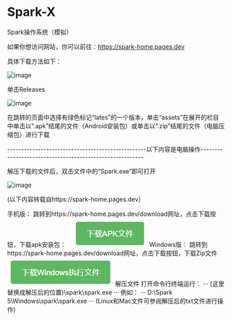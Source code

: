 # Spark-X
Spark操作系统（模拟）

如果你想访问网站，你可以前往：https://spark-home.pages.dev

具体下载方法如下：

![image](https://github.com/chaibingkun2023/Spark-X/blob/main/%E5%86%85%E9%83%A8%E6%96%87%E4%BB%B6/%E5%B1%8F%E5%B9%95%E6%88%AA%E5%9B%BE%202024-07-27%20113935.png)

单击Releases

![image](https://github.com/chaibingkun2023/Spark-X/blob/main/%E5%86%85%E9%83%A8%E6%96%87%E4%BB%B6/%E5%B1%8F%E5%B9%95%E6%88%AA%E5%9B%BE%202024-07-27%20114139.png)

在跳转的页面中选择有绿色标记“lates”的一个版本，单击“assets”在展开的栏目中单击以“.apk”结尾的文件（Android安装包）或单击以“.zip”结尾的文件（电脑压缩包）进行下载

--------------------------------------------------以下内容是电脑操作---------------------------------------------------------

解压下载的文件后，双击文件中的“Spark.exe”即可打开

![image](https://github.com/chaibingkun2023/Spark-X/blob/main/%E5%86%85%E9%83%A8%E6%96%87%E4%BB%B6/%E5%B1%8F%E5%B9%95%E6%88%AA%E5%9B%BE%202024-07-27%20115200.png)

(以下内容转载自https://spark-home.pages.dev）

手机版：
跳转到https://spark-home.pages.dev/download网址，点击下载按钮，下载apk安装包：
![image](https://github.com/Chai-Bing-Kun/SP-HTML/blob/main/img/apk%E4%B8%8B%E8%BD%BD%E4%BB%8B%E7%BB%8D.png)
Windows版：
跳转到https://spark-home.pages.dev/download网址，点击下载按钮，下载Zip文件
![image](https://github.com/Chai-Bing-Kun/SP-HTML/blob/main/img/Windows%E4%B8%8B%E8%BD%BD%E4%BB%8B%E7%BB%8D.png)
解压文件
打开命令行终端运行：
···
(这里替换成解压后的位置)\spark\spark.exe
···
例如：
···
D:\Spark 5\Windows\spark\spark.exe
···
(Linux和Mac文件可参阅解压后的txt文件进行操作)
